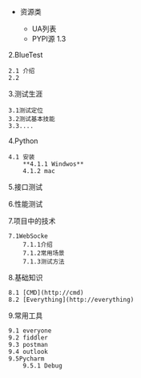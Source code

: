 
+ 资源类

    + UA列表
    + PYPI源
    1.3 
    
2.BlueTest

    2.1 介绍
    2.2
3.测试生涯

    3.1测试定位
    3.2测试基本技能
    3.3....
    
4.Python

    4.1 安装 
        **4.1.1 Windwos**
        4.1.2 mac
        
5.接口测试

6.性能测试

7.项目中的技术

    7.1WebSocke
        7.1.1介绍
        7.1.2常用场景
        7.1.3测试方法
        
8.基础知识

    8.1 [CMD](http://cmd)
    8.2 [Everything](http://everything)
    
9.常用工具

    9.1 everyone
    9.2 fiddler
    9.3 postman
    9.4 outlook
    9.5Pycharm
        9.5.1 Debug
